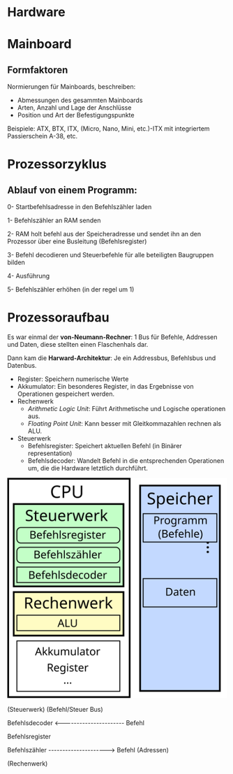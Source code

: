 Hardware
========

Mainboard
=========

Formfaktoren
------------

Normierungen für Mainboards, beschreiben:

- Abmessungen des gesammten Mainboards
- Arten, Anzahl und Lage der Anschlüsse
- Position und Art der Befestigungspunkte

Beispiele: ATX, BTX, ITX, (Micro, Nano, Mini, etc.)-ITX mit integriertem Passierschein A-38, etc.

Prozessorzyklus
===============

Ablauf von einem Programm:
--------------------------

0- Startbefehlsadresse in den Befehlszähler laden

1- Befehlszähler an RAM senden 

2- RAM holt befehl aus der Speicheradresse und sendet ihn an den Prozessor über eine
   Busleitung (Befehlsregister)
   
3- Befehl decodieren und Steuerbefehle für alle beteiligten Baugruppen bilden 

4- Ausführung

5- Befehlszähler erhöhen (in der regel um 1)


Prozessoraufbau	
===============

Es war einmal der __von-Neumann-Rechner__: 1 Bus für Befehle, Addressen und Daten,
diese stellten einen Flaschenhals dar.

Dann kam die __Harward-Architektur__: Je ein Addressbus, Befehlsbus und Datenbus.

- Register: Speichern numerische Werte
- Akkumulator: Ein besonderes Register, in das Ergebnisse von Operationen gespeichert werden.
- Rechenwerk
	- *Arithmetic Logic Unit*: Führt Arithmetische und Logische operationen aus.
	- *Floating Point Unit*: Kann besser mit Gleitkommazahlen rechnen als ALU.
- Steuerwerk
	- Befehlsregister: Speichert aktuellen Befehl (in Binärer representation)
	- Befehlsdecoder: Wandelt Befehl in die entsprechenden Operationen um, die die Hardware letztlich durchführt.

![Prozessor Aufbau](img/hardware/cpu_1.svg)

(Steuerwerk)     (Befehl/Steuer Bus)

Befehlsdecoder <---------------------- Befehl

Befehlsregister

Befehlszähler   ---------------------> Befehl
			(Adressen)


(Rechenwerk)
